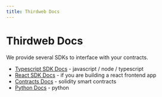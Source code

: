 ```yaml
---
title: Thirdweb Docs
---
```


# Thirdweb Docs

We provide several SDKs to interface with your contracts.

- [Typescript SDK Docs](./typescript) - javascript / node / typescript
- [React SDK Docs](./react) - if you are building a react frontend app
- [Contracts Docs](./contracts) - solidity smart contracts
- [Python Docs](https://python-docs.thirdweb.com/) - python